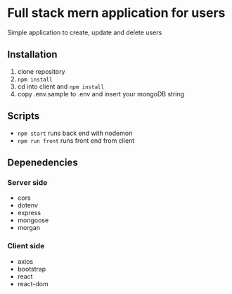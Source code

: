 # Full stack mern application for users

Simple application to create, update and delete users

## Installation

1. clone repository
2. `npm install`
3. cd into client and `npm install`
4. copy .env.sample to .env and insert your mongoDB string

## Scripts

- `npm start` runs back end with nodemon
- `npm run front` runs front end from client

## Depenedencies

### Server side

- cors
- dotenv
- express
- mongoose
- morgan

### Client side

- axios
- bootstrap
- react
- react-dom

